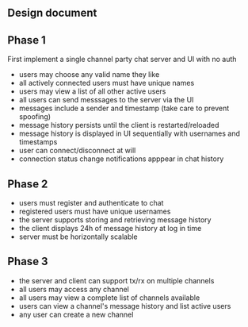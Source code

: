 ## Design document

## Phase 1

First implement a single channel party chat server and UI with no auth

* users may choose any valid name they like
* all actively connected users must have unique names
* users may view a list of all other active users
* all users can send messsages to the server via the UI
* messages include a sender and timestamp (take care to prevent spoofing)
* message history persists until the client is restarted/reloaded
* message history is displayed in UI sequentially with usernames and timestamps
* user can connect/disconnect at will
* connection status change notifications apppear in chat history

## Phase 2

* users must register and authenticate to chat
* registered users must have unique usernames
* the server supports storing and retrieving message history
* the client displays 24h of message history at log in time
* server must be horizontally scalable

## Phase 3

* the server and client can support tx/rx on multiple channels
* all users may access any channel
* all users may view a complete list of channels available
* users can view a channel's message history and list active users
* any user can create a new channel




